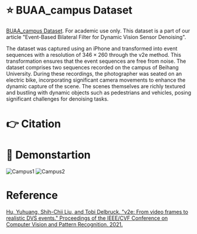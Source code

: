 # :star: BUAA_campus Dataset
[BUAA_campus Dataset](https://drive.google.com/drive/folders/1NiswzR7yJ9z_nxOyc7dXW76b0hXZdViz?usp=sharing). For academic use only. This dataset is a part of our article "Event-Based Bilateral Filter for Dynamic Vision Sensor Denoising". 

The dataset was captured using an iPhone and transformed into event sequences with a resolution of $346\times260$ through the v2e method. This transformation ensures that the event sequences are free from noise. The dataset comprises two sequences recorded on the campus of Beihang University. During these recordings, the photographer was seated on an electric bike, incorporating significant camera movements to enhance the dynamic capture of the scene. The scenes themselves are richly textured and bustling with dynamic objects such as pedestrians and vehicles, posing significant challenges for denoising tasks.

# :point_right: Citation


# :dizzy: Demonstartion
![Campus1](https://github.com/shicy17/BUAA_campus/blob/main/Demonstration/Campus1.gif?raw=true "Campus1") ![Campus2](https://github.com/shicy17/BUAA_campus/blob/main/Demonstration/Campus2.gif?raw=true "Campus2")

# Reference
[Hu, Yuhuang, Shih-Chii Liu, and Tobi Delbruck. "v2e: From video frames to realistic DVS events." Proceedings of the IEEE/CVF Conference on Computer Vision and Pattern Recognition. 2021.](http://arxiv.org/abs/2006.07722)
